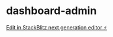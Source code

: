 # dashboard-admin

[Edit in StackBlitz next generation editor ⚡️](https://stackblitz.com/~/github.com/cycoserve/dashboard-admin)